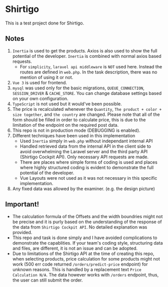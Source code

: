# Shirtigo
This is a test project done for Shirtigo.

## Notes
1. `Inertia` is used to get the products. Axios is also used to show the full potential of the developer. `Inertia` is combined with normal axios based requests.
    - For `simplicity`, `laravel api middleware` is `NOT` used here. Instead the routes are defined in `web.php`. In the task description, there was no mention of using it or not.
2. `Vue 3` is used for frontend.
3. `mysql` was used only for the basic migrations, `QUEUE_CONNECTION`, `SESSION_DRIVER` & `CACHE_STORE`. You can change database settings based on your own configuration.
4. `TypeScript` is not used but it would've been possible.
5. The price is recalculated whenever the `Quantity`, `The product + color + size together`, and `the country` are changed. Please note that all of the form should be filled in order to
    calculate price, this is due to the limitation of the endpoint on the required post data.
6. This repo is not in production mode (DEBUGGING is enabled).
7. Different techniques have been used in this implementation 
    - Used `Inertia` simply in `web.php` without independant internal API
    - Handled retrieved data from the internal API in the client side to avoid overwhelming the Laravel server and the third party API (Shirtigo Cockpit API). Only necessary API requests are made.
    - There are places where simple forms of coding is used and places where highly structured coding is evident to demonstrate the full potential of the developer.
    - Vue Layouts were not used as it was not necessary in this specific implementation.
8. Any fixed data was allowed by the examiner. (e.g. the design picture)

## Important!
- The calculation formula of the Offsets and the width boundries might not be precise and it is purly based on the understanding of the response of the data from `Shirtigo Cockpit API`. No detailed explanation was provided.
- This repo and task is done simply and I have avoided complications to demonstrate the capablities. If your team's coding style, structuring data and files, are different, it is not an issue and can be adopted.
- Due to limitations of the Shirtigo API at the time of creating this repo, when selecting products, price calculation for some products might not work (500 err code returned `/orders/predict-price` endpoint) for unknown reasons. This is handled by a replacement text `Price Calculation N/A`. The data however works with `/orders` endpoint, thus, the user can still submit the order.
